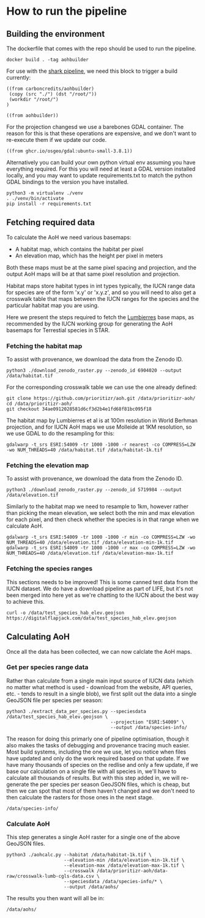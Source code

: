 # How to run the pipeline

## Building the environment

The dockerfile that comes with the repo should be used to run the pipeline.

```
docker build . -tag aohbuilder
```

For use with the [shark pipeline](https://github.com/quantifyearth/shark), we need this block to trigger a build currently:

```shark-build:aohbuilder
((from carboncredits/aohbuilder)
 (copy (src "./") (dst "/root/"))
 (workdir "/root/")
)
```

```shark-build:canned
((from aohbuilder))
```

For the projection changesd we use a barebones GDAL container. The reason for this is that these operations are expensive, and we don't want to re-execute them if we update our code.

```shark-build:gdalonly
((from ghcr.io/osgeo/gdal:ubuntu-small-3.8.1))
```

Alternatively you can build your own python virtual env assuming you have everything required. For this you will need at least a GDAL version installed locally, and you may want to update requirements.txt to match the python GDAL bindings to the version you have installed.

```
python3 -m virtualenv ./venv
. ./venv/bin/activate
pip install -r requirements.txt
```

## Fetching required data

To calculate the AoH we need various basemaps:

* A habitat map, which contains the habitat per pixel
* An elevation map, which has the height per pixel in meters

Both these maps must be at the same pixel spacing and projection, and the output AoH maps will be at that same pixel resolution and projection.

Habitat maps store habitat types in int types typically, the IUCN range data for species are of the form 'x.y' or 'x.y.z', and so you will need to also get a crosswalk table that maps between the IUCN ranges for the species and the particular habitat map you are using.

Here we present the steps required to fetch the [Lumbierres](https://zenodo.org/records/6904020) base maps, as recommended by the IUCN working group for generating the AoH basemaps for Terrestial species in STAR.

### Fetching the habitat map

To assist with provenance, we download the data from the Zenodo ID.

```shark-run:canned
python3 ./download_zenodo_raster.py --zenodo_id 6904020 --output /data/habitat.tif
```

For the corresponding crosswalk table we can use the one already defined:

```shark-run:canned
git clone https://github.com/prioritizr/aoh.git /data/prioritizr-aoh/
cd /data/prioritizr-aoh/
git checkout 34ae0912028581d6cf3d2b4e1fd68f81bc095f18
```

The habitat map by Lumbierres et al is at 100m resolution in World Berhman projection, and for IUCN AoH maps we use Molleide at 1KM resolution, so we use GDAL to do the resampling for this:

```shark-run:gdalonly
gdalwarp -t_srs ESRI:54009 -tr 1000 -1000 -r nearest -co COMPRESS=LZW -wo NUM_THREADS=40 /data/habitat.tif /data/habitat-1k.tif
```

### Fetching the elevation map

To assist with provenance, we download the data from the Zenodo ID.

```shark-run:canned
python3 ./download_zenodo_raster.py --zenodo_id 5719984 --output /data/elevation.tif
```

Similarly to the habitat map we need to resample to 1km, however rather than picking the mean elevation, we select both the min and max elevation for each pixel, and then check whether the species is in that range when we calculate AoH.

```shark-run:gdalonly
gdalwarp -t_srs ESRI:54009 -tr 1000 -1000 -r min -co COMPRESS=LZW -wo NUM_THREADS=40 /data/elevation.tif /data/elevation-min-1k.tif
gdalwarp -t_srs ESRI:54009 -tr 1000 -1000 -r max -co COMPRESS=LZW -wo NUM_THREADS=40 /data/elevation.tif /data/elevation-max-1k.tif
```

### Fetching the species ranges

This sections needs to be improved! This is some canned test data from the IUCN dataset. We do have a download pipeline as part of LIFE, but it's not been merged into here yet as we're chatting to the IUCN about the best way to achieve this.

```shark-run:aohbuilder
curl -o /data/test_species_hab_elev.geojson https://digitalflapjack.com/data/test_species_hab_elev.geojson
```

## Calculating AoH

Once all the data has been collected, we can now calclate the AoH maps.

### Get per species range data

Rather than calculate from a single main input source of IUCN data (which no matter what method is used - download from the website, API queries, etc. - tends to result in a single blob), we first split out the data into a single GeoJSON file per species per season:

```shark-run:aohbuilder
python3 ./extract_data_per_species.py --speciesdata /data/test_species_hab_elev.geojson \
                                      --projection "ESRI:54009" \
                                      --output /data/species-info/
```

The reason for doing this primarly one of pipeline optimisation, though it also makes the tasks of debugging and provenance tracing much easier. Most build systems, including the one we use, let you notice when files have updated and only do the work required based on that update. If we have many thousands of species on the redlise and only a few update, if we base our calculation on a single file with all species in, we'll have to calculate all thousands of results. But with this step added in, we will re-generate the per species per season GeoJSON files, which is cheap, but then we can spot that most of them haven't changed and we don't need to then calculate the rasters for those ones in the next stage.

```shark-publish
/data/species-info/
```

### Calculate AoH

This step generates a single AoH raster for a single one of the above GeoJSON files.

```shark-run:aohbuilder
python3 ./aohcalc.py --habitat /data/habitat-1k.tif \
                     --elevation-min /data/elevation-min-1k.tif \
                     --elevation-max /data/elevation-max-1k.tif \
                     --crosswalk /data/prioritizr-aoh/data-raw/crosswalk-lumb-cgls-data.csv \
                     --speciesdata /data/species-info/* \
                     --output /data/aohs/
```

The results you then want will all be in:

```shark-publish
/data/aohs/
```